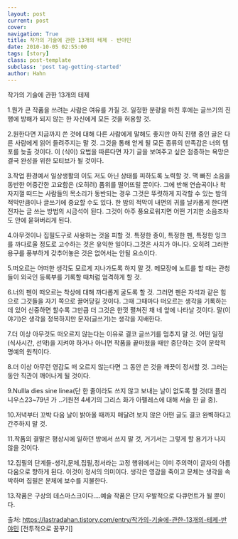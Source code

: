 ```yaml
---
layout: post
current: post
cover:  
navigation: True
title: 작가의 기술에 관한 13개의 테제 - 반야민
date: 2010-10-05 02:55:00
tags: [story]
class: post-template
subclass: 'post tag-getting-started'
author: Hahn
---
```


작가의 기술에 관한 13개의 테제

1.뭔가 큰 작품을 쓰려는 사람은 여유를 가질 것. 일정한 분량을 마친 후에는 글쓰기의 진행에 방해가 되지 않는 한 자신에게 모든 것을 허용할 것.

2.원한다면 지금까지 쓴 것에 대해 다른 사람에게 말해도 좋지만 아직 진행 중인 글은 다른 사람에게 읽어 들려주지는 말 것. 그것을 통해 얻게 될 모든 종류의 만족감은 너의 템포를 늦출 것이다. 이 (식이) 요법을 따른다면 자기 글을 보여주고 싶은 점증하는 욕망은 결국 완성을 위한 모티브가 될 것이다.

3.작업 환경예서 일상생활의 이도 저도 아닌 상태를 피하도록 노력할 것. 맥 빠진 소음을 동반한 어중간한 고요함은 (오히려) 품위를 떨어뜨릴 뿐이다. 그에 반해 연습곡이나 왁자지껄 떠드는 사람들의 목소리가 동반되는 경우 그것은 뚜렷하게 지각할 수 있는 밤의 적막만큼이나 글쓰기에 중요할 수도 있다. 한 밤의 적막이 내면의 귀를 날카롭게 한다면 전자는 글 쓰는 방법의 시금석이 된다. 그것이 아주 풍요로워지면 어떤 기괴한 소음조차도 안에 묻혀버리게 된다.

4.아무것이나 집필도구로 사용하는 것을 피할 것. 특정한 종이, 특정한 펜, 특정한 잉크를 까다로울 정도로 고수하는 것은 유익한 일이다.그것은 사치가 아니다. 오히려 그러한 용구를 풍부하게 갖추어놓은 것은 없어서는 안될 요소이다.

5.떠오르는 어떠한 생각도 모르게 지나가도록 하지 말 것. 메모장에 노트를 할 때는 관청들이 외국인 등록부를 기록할 때처럼 엄격하게 할 것.

6.너의 펜이 떠오르는 착상에 대해 까다롭게 굴도록 할 것. 그러면 펜은 자석과 같은 힘으로 그것들을 자기 쪽으로 끌어당길 것이다. 그때 그때마다 떠오르는 생각을 기록하는 데 있어 신중하면 할수록 그만큼 더 그것은 한껏 펼쳐진 채 네 앞에 나타날 것이다. 말(이야기)은 생각을 정복하지만 문자(글쓰기)는 생각을 지배한다.

7.더 이상 아무것도 떠오르지 않는다는 이유로 결코 글쓰기를 멈추지 말 것. 어떤 일정(식사시간, 선약)을 지켜야 하거나 아니면 작품을 끝마쳤을 때만 중단하는 것이 문학적 명예의 원칙이다.

8.더 이상 아무런 영감도 떠 오르지 않는다면 그 동안 쓴 것을 깨끗이 정서할 것. 그러는 동안 직관이 깨어나게 될 것이다.

9.Nullla dies sine linea(단 한 줄이라도 쓰지 않고 보내는 날이 없도록 할 것(대 플리니우스23~79년 가 ..기원전 4세기의 그리스 화가 아펠레스에 대해 서술 한 글 중).

10.저녁부터 꼬박 다음 날이 밝아올 때까지 매달려 보지 않은 어떤 글도 결코 완벽하다고 간주하지 말 것.

11.작품의 결말은 평상시에 일하던 방에서 쓰지 말 것, 거기서는 그렇게 할 용기가 나지 않을 것이다.

12.집필의 단계들-생각,문체,집필,정서라는 고정 행위에서는 이미 주의력이 글자의 아름다움으로 향하게 된다. 이것이 정서의 의미이다. 생각은 영감을 죽이고 문체는 생각을 속박하며 집필은 문체에 보수를 지불한다.

13.작품은 구상의 데스마스크이다.…예술 작품은 단지 우발적으로 다큐먼트가 될 뿐이다.



출처: https://lastradahan.tistory.com/entry/작가의-기술에-관한-13개의-테제-반야민 [전투적으로 꿈꾸기]